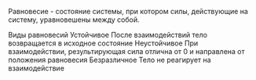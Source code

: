 Равновесие - состояние системы, при котором силы, действующие на систему, уравновешены между собой.

Виды равновесий
	Устойчивое
		После взаимодействий тело возвращается в исходное состояние
	Неустойчивое
		При взаимодействии, результирующая сила отлична от 0 и направлена от положения равновесия
	Безразличное
		Тело не реагирует на взаимодействие